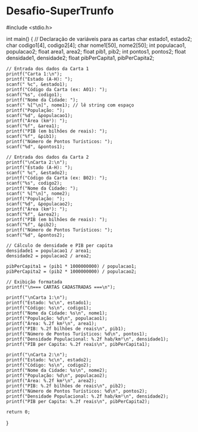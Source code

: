 # Desafio-SuperTrunfo

#include <stdio.h>

int main() {
    // Declaração de variáveis para as cartas
    char estado1, estado2;
    char codigo1[4], codigo2[4];
    char nome1[50], nome2[50];
    int populacao1, populacao2;
    float area1, area2;
    float pib1, pib2;
    int pontos1, pontos2;
    float densidade1, densidade2;
    float pibPerCapita1, pibPerCapita2;

    // Entrada dos dados da Carta 1
    printf("Carta 1:\n");
    printf("Estado (A-H): ");
    scanf(" %c", &estado1);
    printf("Código da Carta (ex: A01): ");
    scanf("%s", codigo1);
    printf("Nome da Cidade: ");
    scanf(" %[^\n]", nome1); // lê string com espaço
    printf("População: ");
    scanf("%d", &populacao1);
    printf("Área (km²): ");
    scanf("%f", &area1);
    printf("PIB (em bilhões de reais): ");
    scanf("%f", &pib1);
    printf("Número de Pontos Turísticos: ");
    scanf("%d", &pontos1);

    // Entrada dos dados da Carta 2
    printf("\nCarta 2:\n");
    printf("Estado (A-H): ");
    scanf(" %c", &estado2);
    printf("Código da Carta (ex: B02): ");
    scanf("%s", codigo2);
    printf("Nome da Cidade: ");
    scanf(" %[^\n]", nome2);
    printf("População: ");
    scanf("%d", &populacao2);
    printf("Área (km²): ");
    scanf("%f", &area2);
    printf("PIB (em bilhões de reais): ");
    scanf("%f", &pib2);
    printf("Número de Pontos Turísticos: ");
    scanf("%d", &pontos2);

    // Cálculo de densidade e PIB per capita
    densidade1 = populacao1 / area1;
    densidade2 = populacao2 / area2;

    pibPerCapita1 = (pib1 * 1000000000) / populacao1;
    pibPerCapita2 = (pib2 * 1000000000) / populacao2;

    // Exibição formatada
    printf("\n=== CARTAS CADASTRADAS ===\n");

    printf("\nCarta 1:\n");
    printf("Estado: %c\n", estado1);
    printf("Código: %s\n", codigo1);
    printf("Nome da Cidade: %s\n", nome1);
    printf("População: %d\n", populacao1);
    printf("Área: %.2f km²\n", area1);
    printf("PIB: %.2f bilhões de reais\n", pib1);
    printf("Número de Pontos Turísticos: %d\n", pontos1);
    printf("Densidade Populacional: %.2f hab/km²\n", densidade1);
    printf("PIB per Capita: %.2f reais\n", pibPerCapita1);

    printf("\nCarta 2:\n");
    printf("Estado: %c\n", estado2);
    printf("Código: %s\n", codigo2);
    printf("Nome da Cidade: %s\n", nome2);
    printf("População: %d\n", populacao2);
    printf("Área: %.2f km²\n", area2);
    printf("PIB: %.2f bilhões de reais\n", pib2);
    printf("Número de Pontos Turísticos: %d\n", pontos2);
    printf("Densidade Populacional: %.2f hab/km²\n", densidade2);
    printf("PIB per Capita: %.2f reais\n", pibPerCapita2);

    return 0;
}
